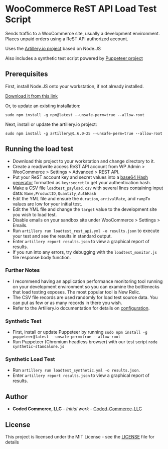 # WooCommerce ReST API Load Test Script

Sends traffic to a WooCommerce site, usually a development environment.
Places unpaid orders using a ReST API authorized account.

Uses the [Artillery.io project](https://artillery.io) based on Node.JS

Also includes a synthetic test script powered by [Puppeteer project](https://github.com/GoogleChrome/puppeteer)

## Prerequisites

First, install Node.JS onto your workstation, if not already installed.

[Download it from this link](https://nodejs.org/en/download/)

Or, to update an existing installation:
```
sudo npm install -g npm@latest --unsafe-perm=true --allow-root
```

Next, install or update the artillery.io project:
```
sudo npm install -g artillery@1.6.0-25 --unsafe-perm=true --allow-root
```

## Running the load test

* Download this project to your workstation and change directory to it.
* Create a read/write access ReST API account from WP Admin > WooCommerce > Settings > Advanced > REST API.
* Put your ReST account key and secret values into a [base64 Hash generator](https://www.base64encode.org) formatted as `key:secret` to get your authentication hash.
* Make a CSV file `loadtest_payload.csv` with several lines containing input data: `Name,ProductID,Quantity,AuthHash`
* Edit the YML file and ensure the `duration`, `arrivalRate`, and `rampTo` values are low for your initial test.
* Edit the YML file and change the `target` value to the development site you wish to load test.
* Disable emails on your sandbox site under WooCommerce > Settings > Emails.
* Run `artillery run loadtest_rest_api.yml -o results.json` to execute your test and see the results in standard output.
* Enter `artillery report results.json` to view a graphical report of results.
* If you run into any errors, try debugging with the `loadtest_monitor.js` file response body function.

### Further Notes

* I recommend having an application performance monitoring tool running on your development environment so you can examine the bottlenecks that load testing exposes. The most popular tool is New Relic.
* The CSV file records are used randomly for load test source data. You can put as few or as many records in there you wish.
* Refer to the Artillery.io documentation for details on [configuration](https://artillery.io/docs/script-reference/).

### Synthetic Test

* First, install or update Puppeteer by running  `sudo npm install -g puppeteer@latest --unsafe-perm=true --allow-root`
* Run Puppeteer (Chromium headless browser) with our test script `node synthetic-standalone.js`

### Synthetic Load Test

* Run `artillery run loadtest_synthetic.yml -o results.json`.
* Enter `artillery report results.json` to view a graphical report of results.

## Author

* **Coded Commerce, LLC** - *Initial work* - [Coded-Commerce-LLC](https://github.com/Coded-Commerce-LLC)

## License

This project is licensed under the MIT License - see the [LICENSE](LICENSE) file for details
